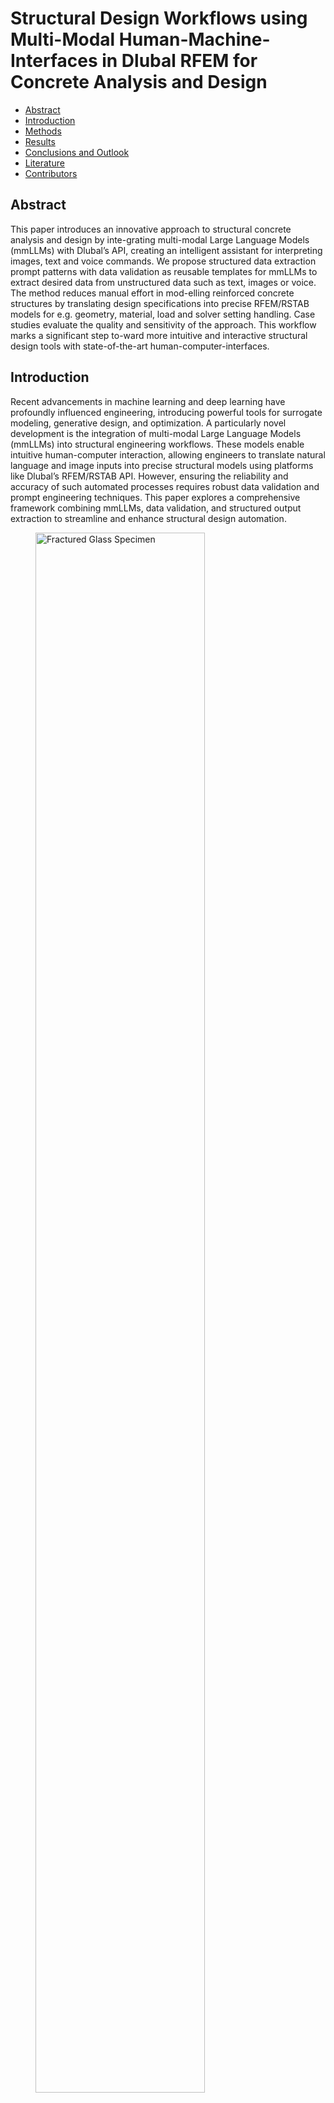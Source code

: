 <!--https://mkrausai.github.io/research/01_SciML/02_Overstrength-->
<script src='https://cdnjs.cloudflare.com/ajax/libs/mathjax/2.7.4/MathJax.js?config=default'></script>


# Structural Design Workflows using Multi-Modal Human-Machine-Interfaces in Dlubal RFEM for Concrete Analysis and Design

<!-- A repository of structural information on the design of pedestrian bridges
============================== -->

*   [Abstract](#Abstract)
*   [Introduction](#intro)
*   [Methods](#methods)
*   [Results](#results)
*   [Conclusions and Outlook](#Conclusions)
*   [Literature](#Literature)
*   [Contributors](#contributors)

<!-- -->
<!-- *   [Citation](#citation)-->

## <a name="Abstract"></a>Abstract
This paper introduces an innovative approach to structural concrete analysis and design by inte-grating multi-modal Large Language Models (mmLLMs) with Dlubal’s API, creating an intelligent assistant for interpreting images, text and voice commands. We propose structured data extraction prompt patterns with data validation as reusable templates for mmLLMs to extract desired data from unstructured data such as text, images or voice. The method reduces manual effort in mod-elling reinforced concrete structures by translating design specifications into precise RFEM/RSTAB models for e.g. geometry, material, load and solver setting handling. Case studies evaluate the quality and sensitivity of the approach. This workflow marks a significant step to-ward more intuitive and interactive structural design tools with state-of-the-art human-computer-interfaces.

<!-- The publication can be found <a href="https://onlinelibrary.wiley.com/doi/10.1002/cepa.2587" target="_blank">here</a> and the corresponding presentation video <a href="https://youtu.be/h-iBCey2fKo" target="_blank">here</a>. -->


## <a name="intro"></a>Introduction
Recent advancements in machine learning and deep learning have profoundly influenced engineering, introducing powerful tools for surrogate modeling, generative design, and optimization. A particularly novel development is the integration of multi-modal Large Language Models (mmLLMs) into structural engineering workflows. These models enable intuitive human-computer interaction, allowing engineers to translate natural language and image inputs into precise structural models using platforms like Dlubal’s RFEM/RSTAB API. However, ensuring the reliability and accuracy of such automated processes requires robust data validation and prompt engineering techniques. This paper explores a comprehensive framework combining mmLLMs, data validation, and structured output extraction to streamline and enhance structural design automation.

<figure>
  <img src="figs/Bild1.png" alt="Fractured Glass Specimen" style="width:80%;">
  <figcaption style="font-style: italic; margin-top: 10px;">
    Fig. 1: Workflow illustrating the conversion of multi-modal inputs (image, text, speech) into RFEM model code definitions using a multi-modal foundation model.
  </figcaption>
</figure>


## <a name="methods"></a>Methods

In this study, we introduce a robust template-driven method for generating Dlubal RFEM Python API code using advanced prompt engineering, data validation, and structured output techniques. Our approach ensures precise, consistent, and replicable extraction of structural engineering data from text or images, regardless of the language model or application context. Built on domain expertise and the Dlubal Python library, this modular framework empowers prompt engineers to automate and streamline code generation for structural analysis-especially for concrete structures-while maintaining accuracy and adaptability across various scenarios.


### <a name="sec:RFEMCodeGeneration"></a> RFEM Code Generation
A Python template RFEM (rfem_script_generator.py) is proposed to automate the creation of RFEM models by translating structured data from input text, voice or images via a mmLLM into executable Python scripts compatible with the RFEM software via its API. It systematically con-structs script components corresponding to defined elements of the structural analysis process - such as materials, sections, nodes, and loads - ensuring accurate representation within the RFEM environment. This automation enhances efficiency and reduces potential for human error in the modeling process.

### <a name="sec:PromptFunction"></a> Prompt Engineering and Function Calling
Prompt engineering involves crafting precise input prompts to guide mmLLMs, which in this study is solely openAI gpt 4o, toward producing desired outputs. By designing effective prompts, we can instruct the model to generate code structures that align with RFEM requirements. This technique has been instrumental in various applications, including structured data extraction from unstructured text. In our approach, we utilized prompt patterns to define the syntax and semantics of RFEM code components, ensuring that the generated code adheres to the expected format and functionality. This method allows for the creation of reusable templates that can be adapted to different scenarios within the RFEM framework.


### <a name="sec:DataValidation"></a> Data Validation
Ensuring the accuracy and reliability of the generated code necessitates robust data validation mechanisms. We incorporated validation techniques using Pydantic to verify that the code pro-duced by the mmLLM meets the structural and logical constraints inherent to RFEM applications. An example is shown in Fig. 1. This involves checking for syntax errors, logical inconsistencies, and adherence to domain-specific standards. By implementing these validation steps, we aim to enhance the quality and trustworthiness of the generated code, which is crucial for applications in safety-critical domains.

### <a name="sec:OutputGen"></a> Structured Output Generation
Structured output generation refers to the ability of LLMs to produce outputs that conform to predefined formats, such as JSON or YAML This capability is essential for integrating the generated code into existing systems and workflows without the need for extensive post-processing. Recent advancements have enabled LLMs to generate structured data directly, facili-tating seamless integration into various applications. In our methodology, we defined the desired output schema and utilized the LLM's structured output capabilities to generate RFEM code that aligns with this schema, thereby streamlining the code generation process and reducing the poten-tial for errors during integration.



## <a name="Experiments"></a> Experimental Setup

Our proposed method is evaluated via several examples with varying complexity and modes (text, voice, image). We conduct the experiment of generating RFEM API code in Python with 3 repetitions. The details on data stratification guidelines, the concrete examples and evaluation metrics are specified in the latter of this section.

### <a name="sec:ExpSetup"></a> Data Stratification for the Evaluation Examples
We synthetically construct a small evaluation data set based on two major stratification principles:

- **Geometric Complexity (GC):**  
  Defined by the total number of vertices, edges, and faces in each example. Objects with more faces and vertices are classified as more complex, while those with fewer are considered simpler.

- **Structural Engineering Complexity (SEC):**  
  Defined by the total number of load and support conditions. Examples with more support conditions or loads are considered more complex.

These principles allow us to systematically assess and compare the performance of our approach across varying levels of geometric and structural complexity.


### <a name="sec:ExpExamples"></a> Examples
The study conducted a series of experiments to evaluate the framework's capability in pro-cessing diverse input formats - text, images, and audio - for generating RFEM models. Each ex-periment involved specific input data and was assessed based on the previously described met-rics. Table 1 provides a comprehensive overview of these experiments.

| Experiment No. | Input Modality | Description |
|:--------------:|:--------------:|:------------|
| 1-5            | Text           | Concrete beams, columns, slabs, and walls with varying dimensions, supports, and loads. |
| 6-10           | Image          | Structural models provided as images. |
| 11-15          | Audio          | Verbal descriptions corresponding to experiments 1-5. |

### <a name="sec:ExpSetup"></a> Evaluation Metrics
The RFEM files generated via the mmLLM approach are evaluated under the following metrics:
- **Compilation Complexity (CC):** Measures how many attempts the LLM needs to generate correct RFEM code. "Easy" = ≤2 attempts; "Hard" = >2 attempts.
- **Wall Clock Time (WCT):** Time taken to generate the RFEM file.
- **Intention Fidelity (IF):** Human-graded score (0–3) reflecting how well the generated model matches the intended design.


## <a name="Results"></a> Results
This section summarizes the results of the approach towards the examples across different modes.

## <a name="Experiments"></a> Code Repository Structure
The resulting Python files of our project are structured as follows:
- [📥 llm_processor.py](llm_processor.py): Extracts RFEM entities from text and images using GPT models, translating unstructured input into structured data.
- [📥 rfem_script_generator.py](rfem_script_generator.py)
- [📥 models.py](models.py): Defines Pydantic data structures for RFEM entities (materials, geometry, supports, loads).
- [📥 main.py](main.py): Orchestrates the workflow, processes inputs, and generates RFEM models.
- [📥 requirements.txt](requirements.txt): Requirements file.

This modular design ensures maintainability and scalability.

## <a name="Experiments"></a> RFEM Models of the Examples and Statistics

<figure>
  <img src="figs/Bild3.png" alt="Fractured Glass Specimen" style="width:80%;">
  <figcaption style="font-style: italic; margin-top: 10px;">
    Fig. 2: Boxplots: (left) Input Modality vs IF mean, (right) Mean IF vs WCT.
  </figcaption>
</figure>

<figure>
  <img src="figs/Bild4.png" alt="Fractured Glass Specimen" style="width:80%;">
  <figcaption style="font-style: italic; margin-top: 10px;">
    Fig. 3: Scatterplot of mean IF against: (left) GC, (middle) SEC, (right) mean WCT.
  </figcaption>
</figure>

- **Text inputs**: Fastest processing (mean WCT ≈ 6.34s), high intention fidelity (IF ≈ 2.3–3.0), especially for simple models.
- **Image inputs**: Higher computational demands (mean WCT ≈ 9.55s), greater variability in IF (0.3–1.7), especially as complexity increases.
- **Audio inputs**: Intermediate performance (mean WCT ≈ 8.93s), IF scores between 1.0–2.7.

**Key findings:**
- Higher geometric and structural complexity leads to lower intention fidelity and longer processing times.
- Text and audio modalities are more reliable for conveying complex design intent.
- Compilation complexity ("easy" vs. "hard") significantly impacts both WCT and IF.

<figure>
  <img src="figs/Bild5.png" alt="Fractured Glass Specimen" style="width:80%;">
  <figcaption style="font-style: italic; margin-top: 10px;">
    Fig. 4: Example E1 of a successfully generated RFEM model as a result of our pipeline.
  </figcaption>
</figure>


## <a name="DiscussionLimitations"></a> Discussion & Limitations
Comprehensive analysis revealed clear relationships between intention fidelity (IF), computational efficiency (wall clock time, WCT), and complexity parameters (geometric and structural) across text, image, and audio inputs. Text inputs were the fastest and most accurate, especially for simpler models (mean WCT ≈ 6.34s, IF ≈ 2.3–2.7). Image inputs required more computation (mean WCT ≈ 9.55s) and showed greater variability and lower IF under complex conditions. Audio inputs performed intermediately. Higher complexity reduced both efficiency and fidelity, with "hard" cases taking longer and being less accurate. Limitations include small sample size, qualitative complexity assessment, and limited error diagnostics, indicating the need for broader, more quantitative future studies. In brief:
- **Sample size**: Limited to 15 experiments and one LLM provider (OpenAI).
- **Complexity quantification**: Especially for images, remains qualitative.
- **Error analysis**: More granular diagnostics needed for failed cases.

Future work should address these by expanding datasets, refining complexity metrics, and improving error tracking.


## <a name="ConclusionOutlook"></a> Conclusion & Outlook
This study highlights how input modality and task complexity affect the efficiency and accuracy of multimodal large language models (mmLLMs) in structural model generation. Text inputs are fastest and most reliable for routine tasks, while image inputs demand more computation, especially with complex structures. Audio offers a balanced alternative. Structured data validation, such as with Pydantic, improves output reliability. The research also identifies the need for integrating domain knowledge via Retrieval-Augmented Generation (RAG) to address current limitations in specialized engineering concepts. Future directions include combining mmLLMs with physics-informed neural networks and grammar-based techniques to further advance automated structural engineering design. So key take-aways are:
- **Input modality** and **task complexity** are critical for optimal performance.
- Structured validation (e.g., Pydantic) enhances reliability and accuracy.
- **Retrieval-Augmented Generation (RAG)** and **physics-informed neural networks (PINNs)** are promising directions to enrich domain knowledge and improve model precision.
- LLMs have significant potential to automate and streamline structural engineering design, especially as domain integration and model interpretability improve.



## <a name="contributors"></a>Contributors
- **Univ.-Prof. Dr. Michael A. Kraus, M.Sc.(hons)**
- **M.Sc. Isamu Lautenschläger**
- **Dr. Jaroslav Broz**
- **Georg Dlubal**

# Contact
Univ.-Prof. Dr. Michael A. Kraus, M.Sc.(hons)<br />
Institute für Statik und Konstruktion (ISM+D)<br />
TU Darmstadt<br />
kraus@ismd.tu-darmstadt.de<br />
<a href="https://www.ismd.tu-darmstadt.de/das_institut_ismd/mitarbeiter_innen_ismd/team_ismd_details_109888.de.jsp">
  Visit Univ.-Prof. Dr. Michael A. Kraus
</a>

------------
Shield: [![CC BY 4.0][cc-by-shield]][cc-by]

This work is licensed under a
[Creative Commons Attribution 4.0 International License][cc-by].

[![CC BY 4.0][cc-by-image]][cc-by]

[cc-by]: http://creativecommons.org/licenses/by/4.0/
[cc-by-image]: https://i.creativecommons.org/l/by/4.0/88x31.png
[cc-by-shield]: https://img.shields.io/badge/License-CC%20BY%204.0-lightgrey.svg

